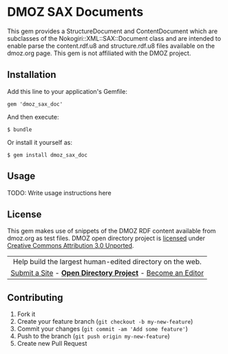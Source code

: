 # DMOZ SAX Documents

This gem provides a StructureDocument and ContentDocument which are subclasses of the Nokogiri::XML::SAX::Document class and are intended to enable parse the content.rdf.u8 and structure.rdf.u8 files available on the dmoz.org page. This gem is not affiliated with the DMOZ project.

## Installation

Add this line to your application's Gemfile:

    gem 'dmoz_sax_doc'

And then execute:

    $ bundle

Or install it yourself as:

    $ gem install dmoz_sax_doc

## Usage

TODO: Write usage instructions here

## License

This gem makes use of snippets of the DMOZ RDF content available from dmoz.org as test files. DMOZ open directory project is [licensed](http://www.dmoz.org/license.html) under [Creative Commons Attribution 3.0 Unported](http://creativecommons.org/licenses/by/3.0/).

   <table>
     <tr align="center">
     <td>Help build the largest human-edited directory on the web.</td>
     </tr>
     <tr align="center">
     <td>
       <a href="/cgi-bin/add.cgi?where=Top">Submit a Site</a> -
       <a href="/about.html"><b>Open Directory Project</b></a> -
       <a href="/cgi-bin/apply.cgi?where=Top">Become an Editor</a>
     </td></tr>
   </table>


## Contributing

1. Fork it
2. Create your feature branch (`git checkout -b my-new-feature`)
3. Commit your changes (`git commit -am 'Add some feature'`)
4. Push to the branch (`git push origin my-new-feature`)
5. Create new Pull Request
